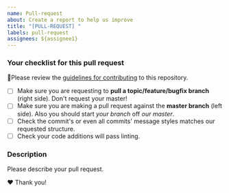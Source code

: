 ```yaml
---
name: Pull-request
about: Create a report to help us improve
title: "[PULL-REQUEST] "
labels: pull-request
assignees: ${assignee1}
---
```


### Your checklist for this pull request
🚨Please review the [guidelines for contributing](../CONTRIBUTING.md) to this repository.

- [ ] Make sure you are requesting to **pull a topic/feature/bugfix branch** (right side). Don't request your master!
- [ ] Make sure you are making a pull request against the **master branch** (left side). Also you should start *your branch* off *our master*.
- [ ] Check the commit's or even all commits' message styles matches our requested structure.
- [ ] Check your code additions will pass linting.

### Description
Please describe your pull request.

❤️ Thank you!

